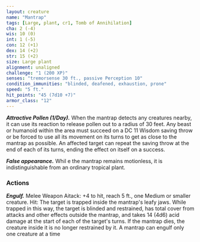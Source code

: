 ```yaml
---
layout: creature
name: "Mantrap"
tags: [Large, plant, cr1, Tomb of Annihilation]
cha: 2 (-4)
wis: 10 (0)
int: 1 (-5)
con: 12 (+1)
dex: 14 (+2)
str: 15 (+2)
size: Large plant
alignment: unaligned
challenge: "1 (200 XP)"
senses: "tremorsense 30 ft., passive Perception 10"
condition_immunities: "blinded, deafened, exhaustion, prone"
speed: "5 ft."
hit_points: "45 (7d10 +7)"
armor_class: "12"
---
```


***Attractive Pollen (1/Day).*** When the mantrap detects any creatures nearby, it can use its reaction to release pollen out to a radius of 30 feet. Any beast or humanoid within the area must succeed on a DC 11 Wisdom saving throw or be forced to use all its movement on its turns to get as close to the mantrap as possible. An affected target can repeat the saving throw at the end of each of its turns, ending the effect on itself on a success.

***False appearance.*** Whil e the mantrap remains motionless, it is indistinguishable from an ordinary tropical plant.

### Actions

***Engulf.*** Melee Weapon Aitack: +4 to hit, reach 5 ft., one Medium or smaller creature. Hit: The target is trapped inside the mantrap's leafy jaws. While trapped in this way, the target is blinded and restrained, has total cover from attacks and other effects outside the mantrap, and takes 14 (4d6) acid damage at the start of each of the target's turns. If the mantrap dies, the creature inside it is no longer restrained by it. A mantrap can engulf only one creature at a time